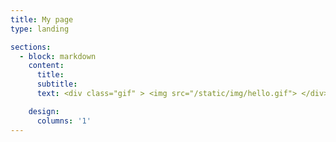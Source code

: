 ```yaml
---
title: My page
type: landing

sections:
  - block: markdown
    content:
      title: 
      subtitle: 
      text: <div class="gif" > <img src="/static/img/hello.gif"> </div>

    design:
      columns: '1'
---
```

